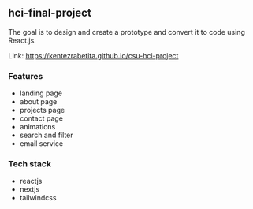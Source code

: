 ## hci-final-project

The goal is to design and create a prototype and convert it to code using React.js.

Link: https://kentezrabetita.github.io/csu-hci-project

### Features

- landing page
- about page
- projects page
- contact page
- animations
- search and filter
- email service

### Tech stack

- reactjs
- nextjs
- tailwindcss
